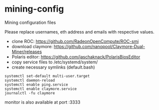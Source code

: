 # mining-config
Mining configuration files

Please replace usernames, eth address and emails with respective values.

* clone ROC: https://github.com/RadeonOpenCompute/ROC-smi
* download claymore: https://github.com/nanopool/Claymore-Dual-Miner/releases
* Polaris editor: https://github.com/jaschaknack/PolarisBiosEditor
* copy service files to /etc/systemd/system/
* create necessary symlinks (default.bash)

```
systemctl set-default multi-user.target
systemctl daemon-reload
systemctl enable ping.service
systemctl enable claymore.service
journalctl -fu claymore
```
monitor is also available at port :3333
